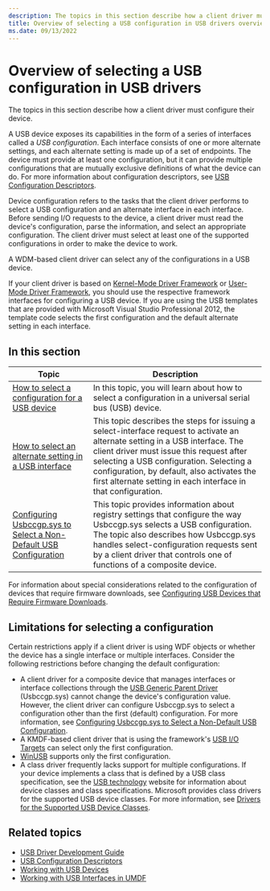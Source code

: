 ```yaml
---
description: The topics in this section describe how a client driver must configure their device.
title: Overview of selecting a USB configuration in USB drivers overview
ms.date: 09/13/2022
---
```


# Overview of selecting a USB configuration in USB drivers

The topics in this section describe how a client driver must configure their device.

A USB device exposes its capabilities in the form of a series of interfaces called a *USB configuration*. Each interface consists of one or more alternate settings, and each alternate setting is made up of a set of endpoints. The device must provide at least one configuration, but it can provide multiple configurations that are mutually exclusive definitions of what the device can do. For more information about configuration descriptors, see [USB Configuration Descriptors](./usb-configuration-descriptors.md).

Device configuration refers to the tasks that the client driver performs to select a USB configuration and an alternate interface in each interface. Before sending I/O requests to the device, a client driver must read the device's configuration, parse the information, and select an appropriate configuration. The client driver must select at least one of the supported configurations in order to make the device to work.

A WDM-based client driver can select any of the configurations in a USB device.

If your client driver is based on [Kernel-Mode Driver Framework](../wdf/index.md) or [User-Mode Driver Framework](../wdf/index.md), you should use the respective framework interfaces for configuring a USB device. If you are using the USB templates that are provided with Microsoft Visual Studio Professional 2012, the template code selects the first configuration and the default alternate setting in each interface.

## In this section

| Topic | Description |
|--|--|
| [How to select a configuration for a USB device](./how-to-select-a-configuration-for-a-usb-device.md) | In this topic, you will learn about how to select a configuration in a universal serial bus (USB) device. |
| [How to select an alternate setting in a USB interface](./select-a-usb-alternate-setting.md) | This topic describes the steps for issuing a select-interface request to activate an alternate setting in a USB interface. The client driver must issue this request after selecting a USB configuration. Selecting a configuration, by default, also activates the first alternate setting in each interface in that configuration. |
| [Configuring Usbccgp.sys to Select a Non-Default USB Configuration](./selecting-the-configuration-for-a-multiple-interface--composite--usb-d.md) | This topic provides information about registry settings that configure the way Usbccgp.sys selects a USB configuration. The topic also describes how Usbccgp.sys handles select-configuration requests sent by a client driver that controls one of functions of a composite device. |

For information about special considerations related to the configuration of devices that require firmware downloads, see [Configuring USB Devices that Require Firmware Downloads](./configuring-usb-devices-that-require-firmware-downloads.md).

## Limitations for selecting a configuration

Certain restrictions apply if a client driver is using WDF objects or whether the device has a single interface or multiple interfaces. Consider the following restrictions before changing the default configuration:

- A client driver for a composite device that manages interfaces or interface collections through the [USB Generic Parent Driver](./usb-common-class-generic-parent-driver.md) (Usbccgp.sys) cannot change the device's configuration value. However, the client driver can configure Usbccgp.sys to select a configuration other than the first (default) configuration. For more information, see [Configuring Usbccgp.sys to Select a Non-Default USB Configuration](./selecting-the-configuration-for-a-multiple-interface--composite--usb-d.md).
- A KMDF-based client driver that is using the framework's [USB I/O Targets](../wdf/usb-i-o-targets.md) can select only the first configuration.
- [WinUSB](winusb.md) supports only the first configuration.
- A class driver frequently lacks support for multiple configurations. If your device implements a class that is defined by a USB class specification, see the [USB technology](https://www.usb.org/defined-class-codes) website for information about device classes and class specifications. Microsoft provides class drivers for the supported USB device classes. For more information, see [Drivers for the Supported USB Device Classes](./supported-usb-classes.md).

## Related topics

- [USB Driver Development Guide](./usb-driver-development-guide.md)
- [USB Configuration Descriptors](./usb-configuration-descriptors.md)
- [Working with USB Devices](../wdf/working-with-usb-devices.md)
- [Working with USB Interfaces in UMDF](../wdf/working-with-usb-interfaces-in-umdf-1-x-drivers.md)
